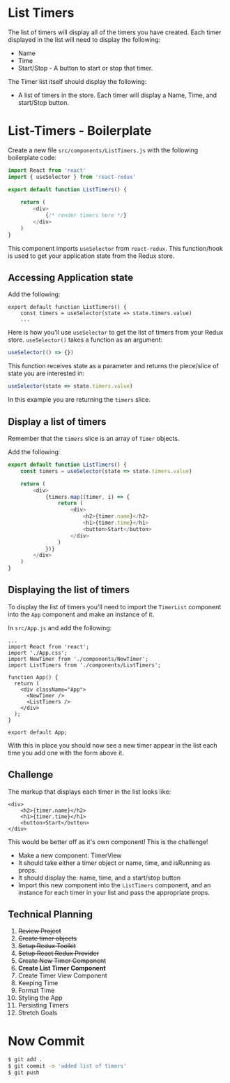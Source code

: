 # List Timers

The list of timers will display all of the timers you have created. Each timer displayed in the list will need to display the following:

- Name
- Time
- Start/Stop - A button to start or stop that timer.

The Timer list itself should display the following:

- A list of timers in the store. Each timer will display a Name, Time, and start/Stop button.

# List-Timers - Boilerplate

Create a new file `src/components/ListTimers.js` with the following boilerplate code:

```js
import React from 'react'
import { useSelector } from 'react-redux'

export default function ListTimers() {
	
	return (
		<div>
			{/* render timers here */}
		</div>
	)
}
```

This component imports `useSelector` from `react-redux`. This function/hook is used to get your application state from the Redux store. 

## Accessing Application state

Add the following: 

```JS
export default function ListTimers() {
	const timers = useSelector(state => state.timers.value)
	...
```

Here is how you'll use `useSelector` to get the list of timers from your Redux store. `useSelector()` takes a function as an argument: 

```js
useSelector(() => {})
```

This function receives state as a parameter and returns the piece/slice of state you are interested in: 

```js
useSelector(state => state.timers.value)
```

In this example you are returning the `timers` slice. 

## Display a list of timers

Remember that the `timers` slice is an array of `Timer` objects. 

Add the following: 

```js
export default function ListTimers() {
	const timers = useSelector(state => state.timers.value)

	return (
		<div>
			{timers.map((timer, i) => {
				return (
					<div>
						<h2>{timer.name}</h2>
						<h1>{timer.time}</h1>
						<button>Start</button>
					</div>
				)
			})}
		</div>
	)
}
```

## Displaying the list of timers

To display the list of timers you'll need to import the `TimerList` component into the `App` component and make an instance of it. 

In `src/App.js` and add the following:

```JS
...
import React from 'react';
import './App.css';
import NewTimer from './components/NewTimer';
import ListTimers from './components/ListTimers';

function App() {
  return (
    <div className="App">
      <NewTimer />
      <ListTimers />
    </div>
  );
}

export default App;
```

With this in place you should now see a new timer appear in the list each time you add one with the form above it. 

## Challenge

The markup that displays each timer in the list looks like: 

```JS
<div>
	<h2>{timer.name}</h2>
	<h1>{timer.time}</h1>
	<button>Start</button>
</div>
```

This would be better off as it's own component! This is the challenge! 

- Make a new component: TimerView
- It should take either a timer object or name, time, and isRunning as props. 
- It should display the: name, time, and a start/stop button
- Import this new component into the `ListTimers` component, and an instance for each timer in your list and pass the appropriate props. 

## Technical Planning

1. ~~Review Project~~
2. ~~Create timer objects~~
3. ~~Setup Redux Toolkit~~
4. ~~Setup React Redux Provider~~
5. ~~Create New Timer Component~~
6. **Create List Timer Component**
7. Create Timer View Component
8. Keeping Time
9. Format Time
10. Styling the App
11. Persisting Timers
12. Stretch Goals

# Now Commit

```bash
$ git add .
$ git commit -m 'added list of timers'
$ git push
```
